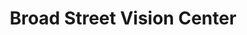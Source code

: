 ---
title: "Broad Street Vision Center"
url: /gastonia/broad-street-vision-center/
shop: Optiker
---